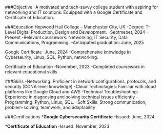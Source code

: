 ###Objective
   -A motivated and tech-savvy college student with aspiring for networking and IT solutions. Equipped with a Google Certificate and Certificate of Education.

###Education
Hopwood Hall College – Manchester City, UK
-Degree: T-Level Digital Production, Design and Development.
-Septmebet, 2024 – Present
-Relevant coursework: Networking, IT Security, Data Communications, Programming.
-Anticipated graduation: June, 2025

Google Certificate
-June, 2024
-Comprehensive knowledge in Cyberseurity, Linux, SQL, Python, networking.

Certificate of Education
-November, 2023
-Completed coursework in relevant educational skills

###Skills
-Networking: Proficient in network configurations, protocols, and security (CCNA-level knowledge)
-Cloud Technologies: Familiar with cloud platforms like Google Cloud and AWS
-Technical Troubleshooting: Experience in diagnosing and solving technical issues efficiently
-Programming:  Python, Linux, SQL.
-Soft Skills: Strong communication, problem-solving, teamwork, and adaptability

###Certifications
***Google Cybersecurity Certificate**
-Issued: June, 2024

***Certificate of Education**
-Issued: November, 2023



